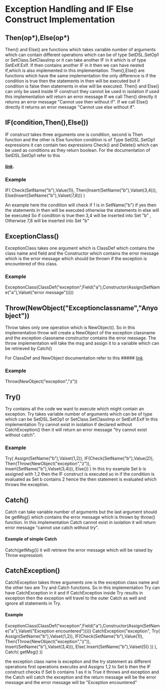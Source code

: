 # Exception Handling and IF Else Construct Implementation


## Then(op*),Else(op*)
Then() and Else() are functions which takes variable number of arguments which can contain different operations which
can be of type SetDSL.SetOp1 or SetClass.SetClassImp or it can take another IF in it which is of type
SetExIf.ExIf. If then contains another IF in it then we can have nested If,which is also implemented in this
implementation.
Then(),Else() are functions which have the same implementation the only difference is if the condition is true
then the statements in then will be executed but if condition is false then statements in else will be
executed.
Then() and Else() can only be used inside IF construct they cannot be used in isolation if used this 
implementation will return an error message
If we call Then() directly it returns an error message "Cannot use then without if".
If we call Else() directly it returns an error message "Cannot use else without if".

## IF(condition,Then(),Else())
IF construct takes three arguments one is condition, second is Then function and the other is Else function
condition is of Type SetDSL.SetOp1 expressions it can contain two expressions Check() and Delete() which can be used as
conditions as they return boolean. For the documentation of SetDSL.SetOp1 refer to this 
##### [link](SetOpDSL.md).


### Example 
IF(
Check(SetName("b"),Value(1)),
Then(Insert(SetName("b"),Valset(3,4))),
Else(Insert(SetName("b"),Valset(7,8)))
)

An example here the condition will check if 1 is in SetName("b") if yes then the statements in then
will be executed otherwise the statements in else will be executed 
So if condition is true then 3,4 will be inserted into Set "b" , Otherwise 7,8 will be inserted into Set "b"

## ExceptionClass()
ExceptionClass takes one argument which is ClassDef which contains the class name and field and the Constructor which contains the 
error message which is the error message which should be thrown if the exception is encountered of this class.

### Example
ExceptionClass(ClassDef("exception",Field("a"),Constructor(Assign(SetName("a"),Valset("error message")))))

## Throw(NewObject("Exceptionclassname","Anyobject"))
Throw takes only one operation which is NewObject().
So in this implementation throw will create a NewObject of the exception classname and the exception classname constructor contains the error
message. The throw implementation will take the msg and assign it to a variable which can be retrieved by Catch() 

For ClassDef and NewObject documentation refer to this ##### [link](ClassOperation.md)

### Example
Throw(NewObject("exception","z"))
 

## Try()
Try contains all the code we want to execute which might contain an exception. Try takes variable number of arguments which can be of 
type which can be SetDSL.SetOp1 or SetClass.SetClassImp or SetExIf.ExIf
In this implementation Try cannot exist in isolation if declared without CatchException() then it will return an error message "try cannot exist without catch".

### Example
Try(
Assign(SetName("b"),Valset(1,2)),
IF(Check(SetName("b"),Value(2)),
Then(Throw(NewObject("exception","z")),
Insert(SetName("b"),Valset(3,4))),
Else())
)
In this try example Set b is assigned with 1,2 then the IF construct is executed so in if the condition is 
evaluated as Set b contains 2 hence the then statement is evaluated which throws the exception.


## Catch()
Catch can take variable number of arguments but the last argument should be getMsg() which contains the error message which is thrown by throw()
function. In this implementation Catch cannot exist in isolation it will return error message "cannot use catch without try".

#### Example of simple Catch
Catch(getMsg())
it will retrieve the error message which will be raised by Throw expression\

## CatchException()

CatchException takes three arguments one is the exception class name and the other two are Try and Catch functions. 
So in this implementation Try can have CatchException in it and if CatchException inside Try results in exception then the exception will travel to 
the outer Catch as well and ignore all statements in Try.

#### Example 
ExceptionClass(ClassDef("exception",Field("a"),Constructor(Assign(SetName("a"),Valset("Exception encountered")))))
CatchException("exception",
Try(
Assign(SetName("b"),Valset(1,2)),
IF(Check(SetName("b"),Value(1)),
Then(Throw(NewObject("exception","z")),
Insert(SetName("b"),Valset(3,4))),
Else(
Insert(SetName("b"),Valset(5))
))
),
Catch(
getMsg()
))

the exception class name is exception and the try statement as different operations first operations executes and Assigns 1,2 to Set b
then the IF construct checks if Set b contains 1 as it is True it throws and exception and the Catch will catch the exception and the return 
message will be the error message and the error message will be "Exception encountered"




